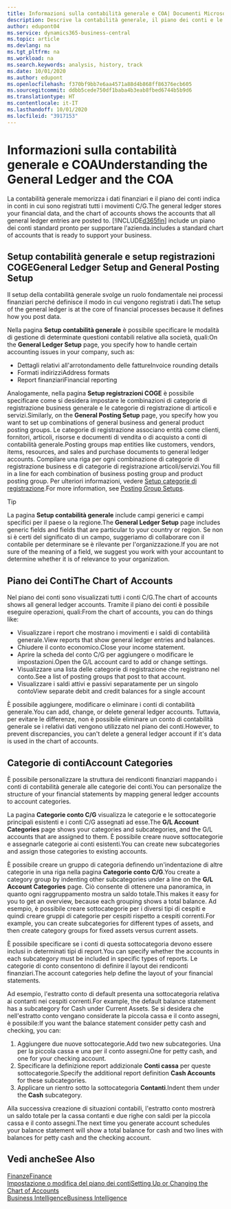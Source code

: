 ```yaml
---
title: Informazioni sulla contabilità generale e COA| Documenti Microsoft
description: Descrive la contabilità generale, il piano dei conti e le categorie dei conti.
author: edupont04
ms.service: dynamics365-business-central
ms.topic: article
ms.devlang: na
ms.tgt_pltfrm: na
ms.workload: na
ms.search.keywords: analysis, history, track
ms.date: 10/01/2020
ms.author: edupont
ms.openlocfilehash: f370bf9bb7e6aa4571a88d4b868ff86376ecb605
ms.sourcegitcommit: ddbb5cede750df1baba4b3eab8fbed6744b5b9d6
ms.translationtype: HT
ms.contentlocale: it-IT
ms.lasthandoff: 10/01/2020
ms.locfileid: "3917153"
---
```

# <a name="understanding-the-general-ledger-and-the-coa"></a><span data-ttu-id="afe51-103">Informazioni sulla contabilità generale e COA</span><span class="sxs-lookup"><span data-stu-id="afe51-103">Understanding the General Ledger and the COA</span></span>

<span data-ttu-id="afe51-104">La contabilità generale memorizza i dati finanziari e il piano dei conti indica in conti in cui sono registrati tutti i movimenti C/G.</span><span class="sxs-lookup"><span data-stu-id="afe51-104">The general ledger stores your financial data, and the chart of accounts shows the accounts that all general ledger entries are posted to.</span></span> [!INCLUDE[d365fin](includes/d365fin_md.md)] <span data-ttu-id="afe51-105">include un piano dei conti standard pronto per supportare l'azienda.</span><span class="sxs-lookup"><span data-stu-id="afe51-105">includes a standard chart of accounts that is ready to support your business.</span></span>

## <a name="general-ledger-setup-and-general-posting-setup"></a><span data-ttu-id="afe51-106">Setup contabilità generale e setup registrazioni COGE</span><span class="sxs-lookup"><span data-stu-id="afe51-106">General Ledger Setup and General Posting Setup</span></span>

<span data-ttu-id="afe51-107">Il setup della contabilità generale svolge un ruolo fondamentale nei processi finanziari perché definisce il modo in cui vengono registrati i dati.</span><span class="sxs-lookup"><span data-stu-id="afe51-107">The setup of the general ledger is at the core of financial processes because it defines how you post data.</span></span>  

<span data-ttu-id="afe51-108">Nella pagina **Setup contabilità generale** è possibile specificare le modalità di gestione di determinate questioni contabili relative alla società, quali:</span><span class="sxs-lookup"><span data-stu-id="afe51-108">On the **General Ledger Setup** page, you specify how to handle certain accounting issues in your company, such as:</span></span>  

* <span data-ttu-id="afe51-109">Dettagli relativi all'arrotondamento delle fatture</span><span class="sxs-lookup"><span data-stu-id="afe51-109">Invoice rounding details</span></span>  
* <span data-ttu-id="afe51-110">Formati indirizzi</span><span class="sxs-lookup"><span data-stu-id="afe51-110">Address formats</span></span>  
* <span data-ttu-id="afe51-111">Report finanziari</span><span class="sxs-lookup"><span data-stu-id="afe51-111">Financial reporting</span></span>  

<span data-ttu-id="afe51-112">Analogamente, nella pagina **Setup registrazioni COGE** è possibile specificare come si desidera impostare le combinazioni di categorie di registrazione business generale e le categorie di registrazione di articoli e servizi.</span><span class="sxs-lookup"><span data-stu-id="afe51-112">Similarly, on the **General Posting Setup** page, you specify how you want to set up combinations of general business and general product posting groups.</span></span> <span data-ttu-id="afe51-113">Le categorie di registrazione associano entità come clienti, fornitori, articoli, risorse e documenti di vendita o di acquisto a conti di contabilità generale.</span><span class="sxs-lookup"><span data-stu-id="afe51-113">Posting groups map entities like customers, vendors, items, resources, and sales and purchase documents to general ledger accounts.</span></span> <span data-ttu-id="afe51-114">Compilare una riga per ogni combinazione di categorie di registrazione business e di categorie di registrazione articoli/servizi.</span><span class="sxs-lookup"><span data-stu-id="afe51-114">You fill in a line for each combination of business posting group and product posting group.</span></span> <span data-ttu-id="afe51-115">Per ulteriori informazioni, vedere [Setup categorie di registrazione](finance-posting-groups.md).</span><span class="sxs-lookup"><span data-stu-id="afe51-115">For more information, see [Posting Group Setups](finance-posting-groups.md).</span></span>  

> [!TIP]
> <span data-ttu-id="afe51-116">La pagina **Setup contabilità generale** include campi generici e campi specifici per il paese o la regione.</span><span class="sxs-lookup"><span data-stu-id="afe51-116">The **General Ledger Setup** page includes generic fields and fields that are particular to your country or region.</span></span> <span data-ttu-id="afe51-117">Se non si è certi del significato di un campo, suggeriamo di collaborare con il contabile per determinare se è rilevante per l'organizzazione.</span><span class="sxs-lookup"><span data-stu-id="afe51-117">If you are not sure of the meaning of a field, we suggest you work with your accountant to determine whether it is of relevance to your organization.</span></span>  

## <a name="the-chart-of-accounts"></a><span data-ttu-id="afe51-118">Piano dei Conti</span><span class="sxs-lookup"><span data-stu-id="afe51-118">The Chart of Accounts</span></span>

<span data-ttu-id="afe51-119">Nel piano dei conti sono visualizzati tutti i conti C/G.</span><span class="sxs-lookup"><span data-stu-id="afe51-119">The chart of accounts shows all general ledger accounts.</span></span> <span data-ttu-id="afe51-120">Tramite il piano dei conti è possibile eseguire operazioni, quali:</span><span class="sxs-lookup"><span data-stu-id="afe51-120">From the chart of accounts, you can do things like:</span></span>  

* <span data-ttu-id="afe51-121">Visualizzare i report che mostrano i movimenti e i saldi di contabilità generale.</span><span class="sxs-lookup"><span data-stu-id="afe51-121">View reports that show general ledger entries and balances.</span></span>  
* <span data-ttu-id="afe51-122">Chiudere il conto economico.</span><span class="sxs-lookup"><span data-stu-id="afe51-122">Close your income statement.</span></span>  
* <span data-ttu-id="afe51-123">Aprire la scheda del conto C/G per aggiungere o modificare le impostazioni.</span><span class="sxs-lookup"><span data-stu-id="afe51-123">Open the G/L account card to add or change settings.</span></span>  
* <span data-ttu-id="afe51-124">Visualizzare una lista delle categorie di registrazione che registrano nel conto.</span><span class="sxs-lookup"><span data-stu-id="afe51-124">See a list of posting groups that post to that account.</span></span>
* <span data-ttu-id="afe51-125">Visualizzare i saldi attivi e passivi separatamente per un singolo conto</span><span class="sxs-lookup"><span data-stu-id="afe51-125">View separate debit and credit balances for a single account</span></span>  

<span data-ttu-id="afe51-126">È possibile aggiungere, modificare o eliminare i conti di contabilità generale.</span><span class="sxs-lookup"><span data-stu-id="afe51-126">You can add, change, or delete general ledger accounts.</span></span> <span data-ttu-id="afe51-127">Tuttavia, per evitare le differenze, non è possibile eliminare un conto di contabilità generale se i relativi dati vengono utilizzato nel piano dei conti.</span><span class="sxs-lookup"><span data-stu-id="afe51-127">However, to prevent discrepancies, you can't delete a general ledger account if it's data is used in the chart of accounts.</span></span>  

## <a name="account-categories"></a><span data-ttu-id="afe51-128">Categorie di conti</span><span class="sxs-lookup"><span data-stu-id="afe51-128">Account Categories</span></span>

<span data-ttu-id="afe51-129">È possibile personalizzare la struttura dei rendiconti finanziari mappando i conti di contabilità generale alle categorie dei conti.</span><span class="sxs-lookup"><span data-stu-id="afe51-129">You can personalize the structure of your financial statements by mapping general ledger accounts to account categories.</span></span>  

<span data-ttu-id="afe51-130">La pagina **Categorie conto C/G** visualizza le categorie e le sottocategorie principali esistenti e i conti C/G assegnati ad esse.</span><span class="sxs-lookup"><span data-stu-id="afe51-130">The **G/L Account Categories** page shows your categories and subcategories, and the G/L accounts that are assigned to them.</span></span> <span data-ttu-id="afe51-131">È possibile creare nuove sottocategorie e assegnarle categorie ai conti esistenti.</span><span class="sxs-lookup"><span data-stu-id="afe51-131">You can create new subcategories and assign those categories to existing accounts.</span></span>  

<span data-ttu-id="afe51-132">È possibile creare un gruppo di categoria definendo un'indentazione di altre categorie in una riga nella pagina **Categorie conto C/G**.</span><span class="sxs-lookup"><span data-stu-id="afe51-132">You create a category group by indenting other subcategories under a line on the **G/L Account Categories** page.</span></span> <span data-ttu-id="afe51-133">Ciò consente di ottenere una panoramica, in quanto ogni raggruppamento mostra un saldo totale.</span><span class="sxs-lookup"><span data-stu-id="afe51-133">This makes it easy for you to get an overview, because each grouping shows a total balance.</span></span> <span data-ttu-id="afe51-134">Ad esempio, è possibile creare sottocategorie per i diversi tipi di cespiti e quindi creare gruppi di categorie per cespiti rispetto a cespiti correnti.</span><span class="sxs-lookup"><span data-stu-id="afe51-134">For example, you can create subcategories for different types of assets, and then create category groups for fixed assets versus current assets.</span></span>  

<span data-ttu-id="afe51-135">È possibile specificare se i conti di questa sottocategoria devono essere inclusi in determinati tipi di report.</span><span class="sxs-lookup"><span data-stu-id="afe51-135">You can specify whether the accounts in each subcategory must be included in specific types of reports.</span></span> <span data-ttu-id="afe51-136">Le categorie di conto consentono di definire il layout dei rendiconti finanziari.</span><span class="sxs-lookup"><span data-stu-id="afe51-136">The account categories help define the layout of your financial statements.</span></span>  

<span data-ttu-id="afe51-137">Ad esempio, l'estratto conto di default presenta una sottocategoria relativa ai contanti nei cespiti correnti.</span><span class="sxs-lookup"><span data-stu-id="afe51-137">For example, the default balance statement has a subcategory for Cash under Current Assets.</span></span> <span data-ttu-id="afe51-138">Se si desidera che nell'estratto conto vengano considerate la piccola cassa e il conto assegni, è possibile:</span><span class="sxs-lookup"><span data-stu-id="afe51-138">If you want the balance statement consider petty cash and checking, you can:</span></span>  

1. <span data-ttu-id="afe51-139">Aggiungere due nuove sottocategorie.</span><span class="sxs-lookup"><span data-stu-id="afe51-139">Add two new subcategories.</span></span> <span data-ttu-id="afe51-140">Una per la piccola cassa e una per il conto assegni.</span><span class="sxs-lookup"><span data-stu-id="afe51-140">One for petty cash, and one for your checking account.</span></span>  
2. <span data-ttu-id="afe51-141">Specificare la definizione report addizionale **Conti cassa** per queste sottocategorie.</span><span class="sxs-lookup"><span data-stu-id="afe51-141">Specify the additional report definition **Cash Accounts** for these subcategories.</span></span>  
3. <span data-ttu-id="afe51-142">Applicare un rientro sotto la sottocategoria **Contanti**.</span><span class="sxs-lookup"><span data-stu-id="afe51-142">Indent them under the **Cash** subcategory.</span></span>  

<span data-ttu-id="afe51-143">Alla successiva creazione di situazioni contabili, l'estratto conto mostrerà un saldo totale per la cassa contanti e due righe con saldi per la piccola cassa e il conto assegni.</span><span class="sxs-lookup"><span data-stu-id="afe51-143">The next time you generate account schedules your balance statement will show a total balance for cash and two lines with balances for petty cash and the checking account.</span></span>  

## <a name="see-also"></a><span data-ttu-id="afe51-144">Vedi anche</span><span class="sxs-lookup"><span data-stu-id="afe51-144">See Also</span></span>

[<span data-ttu-id="afe51-145">Finanze</span><span class="sxs-lookup"><span data-stu-id="afe51-145">Finance</span></span>](finance.md)  
[<span data-ttu-id="afe51-146">Impostazione o modifica del piano dei conti</span><span class="sxs-lookup"><span data-stu-id="afe51-146">Setting Up or Changing the Chart of Accounts</span></span>](finance-setup-chart-accounts.md)  
[<span data-ttu-id="afe51-147">Business Intelligence</span><span class="sxs-lookup"><span data-stu-id="afe51-147">Business Intelligence</span></span>](bi.md)  
